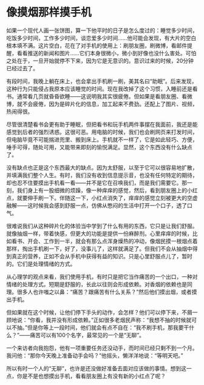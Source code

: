 # 像摸烟那样摸手机

如果一个现代人画一张饼图，算一下他平时的日子是怎么度过的：睡觉多少时间，吃饭多少时间，工作多少时间，谈恋爱多少时间……他可能会发现，有大片的空白根本填不满。这片空白，花在了对手机的使用上：刷朋友圈，刷微博，看邮件提醒，看看推送的新闻和图片……它们本身很微小，微小到好像也没什么害处。可怕之处在于，一旦开始就停不下来，因为它是无意识的。意识过来的时候，20分钟已经过去了。 

有段时间，我晚上躺在床上，也会拿出手机刷一刷，美其名曰“助眠”。后来发现，这种行为只能侵占我原本应该睡觉的时间。现在我改掉了这个习惯，入睡前还是看书。通常看几页就昏昏欲睡——这说明我其实很疲倦。但如果是看朋友圈、看微博，就不会疲倦，因为是碎片化的信息，加工起来不费劲。还配上了图片、视频，热闹得很。 

尽管很清楚看书会更有助于睡眠，但把看书和玩手机两件事摆在我面前，我还是能感觉到后者的强烈诱惑。这很可恶。用电脑的时候，我们也会刷网页来打发时间，但电脑毕竟不可能揣进兜里、搬到床上。手机就不一样了，它是如此轻巧、方便，唾手可得，随处可用，又能带来即刻的愉悦满足。显然，这个东西没有什么缺点了。 

没有缺点也正是这个东西最大的缺点。因为太舒服，以至于它可以很容易地扩散，并填满我们整个人生。有时，我们没有收到信息提示音，也没有任何特定的期待，却也忍不住要摸出手机看一看——并不是它在召唤我们，而是我们需要它。那一刻，我们身上有一股细微的烦躁，像一种痒痒的感觉，然后，看到朋友圈上的小红点，就要伸手刷一下。伴随这一下，小红点消失了，痒痒的感觉立刻被更大的空虚融解——这时候我会感到舒服一点，仿佛从憋闷的生活中打开一个口子，透了口气。 

很难说我们从这种碎片化的体验当中学到了什么有用的东西，它只是让我们舒服。就像抽烟一样，带着快感，但更大的功能是提供一份麻醉剂。心里痒痒的时候，比如看书、开会、工作到一半，就会有那么点浑身燥热的冲动，像烟民摸一根烟点着那样，掏出手机刷一下，好了，没事儿了，这样就满足了。但我们不会从抽烟中得到真正的营养，正如不会从手机中获得有益的知识。只是心里舒服点儿了，暂时的。它们是处理情绪的方式。 

从心理学的观点来看，我们使用手机，有时只是把它当作痛苦的一个出口，一种对情绪的处理方式。短期是舒服的，长此以往则会形成依赖。对香烟的依赖也是同理。很多人也许嗤之以鼻：“痛苦？跟痛苦有什么关系？”然后他们摸出烟，或者摸出手机。 

但如果就在这个时候，让他们停下手头的动作，会怎样？他们可以停下来，不屑一顾地说：“你看，我并没有形成依赖。”正如很多老烟民声称：“我想不抽的时候就可以不抽。”但是你等上一段时间，他们就会有点不自在：“我不刷手机，那我要干什么？”——痛苦可以有100个名字，最常见的一个是“无聊”。 

一个来访者向我抱怨，他有一项重要任务还没动手，而时间已经只剩不到一个月。我问他：“那你今天晚上准备动手会吗？”他摇头，懒洋洋地说：“等明天吧。” 

所以有时一个人的“无聊”，也许是还没做好准备去面对应该做的事情。想到这一点，你是不是也想摸出手机，看看朋友圈上有没有新的小红点了呢？